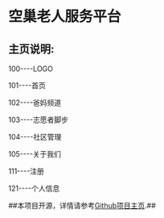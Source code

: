 ﻿空巢老人服务平台
================

主页说明:
---------

100----LOGO

101----首页

102----爸妈频道

103----志愿者脚步

104----社区管理

105----关于我们



111----注册

121----个人信息


##本项目开源，详情请参考[Github项目主页](https://github.com/cjstudio/forElderly).##

